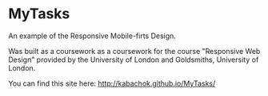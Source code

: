 # MyTasks
An example of the Responsive Mobile-firts Design.

Was built as a coursework as a coursework for the course "Responsive Web Design" provided by the University of London and Goldsmiths, University of London.

You can find this site here: http://kabachok.github.io/MyTasks/
